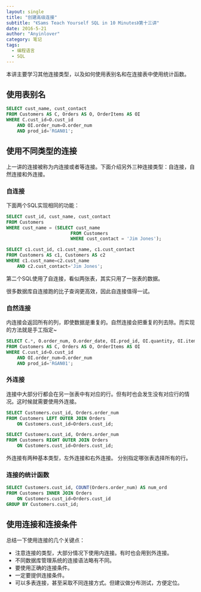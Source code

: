 ```yaml
---
layout: single
title: "创建高级连接"
subtitle: "《Sams Teach Yourself SQL in 10 Minutes》第十三讲"
date: 2016-5-21
author: "Anyinlover"
category: 笔记
tags:
  - 编程语言
  - SQL
---
```


本讲主要学习其他连接类型，以及如何使用表别名和在连接表中使用统计函数。

## 使用表别名

~~~sql
SELECT cust_name, cust_contact
FROM Customers AS C, Orders AS O, OrderItems AS OI
WHERE C.cust_id=O.cust_id
	AND OI.order_num=O.order_num
    AND prod_id='RGAN01';
~~~

## 使用不同类型的连接
上一讲的连接被称为内连接或者等连接。下面介绍另外三种连接类型：自连接，自然连接和外连接。

### 自连接
下面两个SQL实现相同的功能：

~~~sql
SELECT cust_id, cust_name, cust_contact
FROM Customers
WHERE cust_name = (SELECT cust_name
						FROM Customers
						WHERE cust_contact = 'Jim Jones');

SELECT c1.cust_id, c1.cust_name, c1.cust_contact
FROM Customers AS c1, Customers AS c2
WHERE c1.cust_name=c2.cust_name
	AND c2.cust_contact='Jim Jones';
~~~

第二个SQL使用了自连接，看似两张表，其实只用了一张表的数据。

很多数据库自连接跑的比子查询更高效，因此自连接值得一试。
   
### 自然连接

内连接会返回所有的列，即使数据是重复的。自然连接会把重复的列去除。而实现的方法就是手工指定~

~~~sql
SELECT C.*, O.order_num, O.order_date, OI.prod_id, OI.quantity, OI.item_price
FROM Customers AS C, Orders AS O, OrderItems AS OI
WHERE C.cust_id=O.cust_id
	AND OI.order_num=O.order_num
    AND prod_id='RGAN01';
~~~
    
### 外连接
连接中大部分行都会在另一张表中有对应的行。但有时也会发生没有对应行的情况。这时候就需要使用外连接。

~~~sql
SELECT Customers.cust_id, Orders.order_num
FROM Customers LEFT OUTER JOIN Orders
	ON Customers.cust_id=Orders.cust_id;

SELECT Customers.cust_id, Orders.order_num
FROM Customers RIGHT OUTER JOIN Orders
	ON Customers.cust_id=Orders.cust_id;
~~~

外连接有两种基本类型，左外连接和右外连接。
分别指定哪张表选择所有的行。

### 连接的统计函数

~~~sql
SELECT Customers.cust_id, COUNT(Orders.order_num) AS num_ord
FROM Customers INNER JOIN Orders
	ON Customers.cust_id=Orders.cust_id
GROUP BY Customers.cust_id;
~~~

## 使用连接和连接条件

总结一下使用连接的几个关键点：

* 注意连接的类型，大部分情况下使用内连接。有时也会用到外连接。
* 不同数据库管理系统的连接语法略有不同。
* 要使用正确的连接条件。
* 一定要提供连接条件。
* 可以多表连接，甚至采取不同连接方式。但建议做分布测试，方便定位。